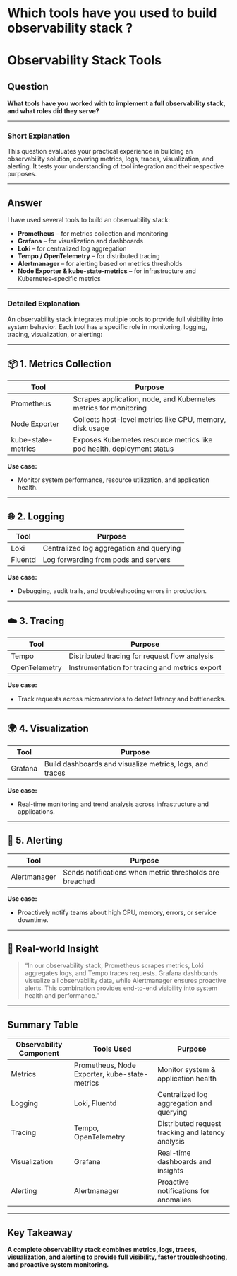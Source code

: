 # Which tools have you used to build observability stack ?

# Observability Stack Tools

## Question

**What tools have you worked with to implement a full observability stack, and what roles did they serve?**

---

### Short Explanation

This question evaluates your practical experience in building an observability solution, covering metrics, logs, traces, visualization, and alerting. It tests your understanding of tool integration and their respective purposes.

---

## Answer

I have used several tools to build an observability stack:

- **Prometheus** – for metrics collection and monitoring  
- **Grafana** – for visualization and dashboards  
- **Loki** – for centralized log aggregation  
- **Tempo / OpenTelemetry** – for distributed tracing  
- **Alertmanager** – for alerting based on metrics thresholds  
- **Node Exporter & kube-state-metrics** – for infrastructure and Kubernetes-specific metrics  

---

### Detailed Explanation

An observability stack integrates multiple tools to provide full visibility into system behavior. Each tool has a specific role in monitoring, logging, tracing, visualization, or alerting:

---

## 📦 1. Metrics Collection

| Tool               | Purpose                                                      |
|--------------------|--------------------------------------------------------------|
| Prometheus         | Scrapes application, node, and Kubernetes metrics for monitoring |
| Node Exporter      | Collects host-level metrics like CPU, memory, disk usage      |
| kube-state-metrics | Exposes Kubernetes resource metrics like pod health, deployment status|

**Use case:**  
- Monitor system performance, resource utilization, and application health.

---

## 🌐 2. Logging

| Tool   | Purpose                              |
|--------|------------------------------------|
| Loki   | Centralized log aggregation and querying |
| Fluentd| Log forwarding from pods and servers |

**Use case:**  
- Debugging, audit trails, and troubleshooting errors in production.

---

## ☁️ 3. Tracing

| Tool          | Purpose                                   |
|---------------|-------------------------------------------|
| Tempo         | Distributed tracing for request flow analysis |
| OpenTelemetry | Instrumentation for tracing and metrics export |

**Use case:**  
- Track requests across microservices to detect latency and bottlenecks.

---

## 🌍 4. Visualization

| Tool    | Purpose                                |
|---------|--------------------------------------|
| Grafana | Build dashboards and visualize metrics, logs, and traces |

**Use case:**  
- Real-time monitoring and trend analysis across infrastructure and applications.

---

## 🧪 5. Alerting

| Tool         | Purpose                                    |
|--------------|--------------------------------------------|
| Alertmanager | Sends notifications when metric thresholds are breached |

**Use case:**  
- Proactively notify teams about high CPU, memory, errors, or service downtime.

---

## 🧠 Real-world Insight

> “In our observability stack, Prometheus scrapes metrics, Loki aggregates logs, and Tempo traces requests. Grafana dashboards visualize all observability data, while Alertmanager ensures proactive alerts. This combination provides end-to-end visibility into system health and performance.”

---

## Summary Table

| Observability Component | Tools Used                        | Purpose                                    |
|------------------------|---------------------------------|--------------------------------------------|
| Metrics                | Prometheus, Node Exporter, kube-state-metrics | Monitor system & application health      |
| Logging                | Loki, Fluentd                   | Centralized log aggregation and querying  |
| Tracing                | Tempo, OpenTelemetry            | Distributed request tracking and latency analysis |
| Visualization          | Grafana                        | Real-time dashboards and insights          |
| Alerting               | Alertmanager                   | Proactive notifications for anomalies      |

---

## Key Takeaway

**A complete observability stack combines metrics, logs, traces, visualization, and alerting to provide full visibility, faster troubleshooting, and proactive system monitoring.**
